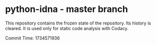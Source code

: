 # python-idna - master branch

This repository contains the frozen state of the repository.
Its history is cleared. It is used only for static code
analysis with Codacy.

Commit Time: 1734571936
